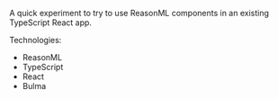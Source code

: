 A quick experiment to try to use ReasonML components in an existing TypeScript React app.

Technologies:

- ReasonML
- TypeScript
- React
- Bulma